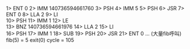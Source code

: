 1> ENT  0
2> IMM  140736594661760
3> PSH 
4> IMM  5
5> PSH 
6> JSR 
7> ENT  0
8> LLA  2
9> LI  
10> PSH 
11> IMM  1
12> LE  
13> BNZ 140736594661976
14> LLA 2
15> LI  
16> PSH 
17> IMM 1
18> SUB 
19> PSH 
20> JSR 
21> ENT 0
... (大量fib呼叫)
fib(5) = 5
exit(0) cycle = 105
